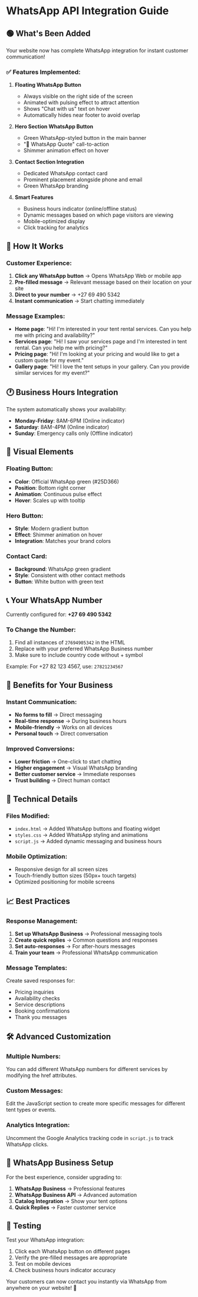 # WhatsApp API Integration Guide

## 🟢 What's Been Added

Your website now has complete WhatsApp integration for instant customer communication!

### ✅ Features Implemented:

1. **Floating WhatsApp Button**

   - Always visible on the right side of the screen
   - Animated with pulsing effect to attract attention
   - Shows "Chat with us" text on hover
   - Automatically hides near footer to avoid overlap

2. **Hero Section WhatsApp Button**

   - Green WhatsApp-styled button in the main banner
   - "💬 WhatsApp Quote" call-to-action
   - Shimmer animation effect on hover

3. **Contact Section Integration**

   - Dedicated WhatsApp contact card
   - Prominent placement alongside phone and email
   - Green WhatsApp branding

4. **Smart Features**
   - Business hours indicator (online/offline status)
   - Dynamic messages based on which page visitors are viewing
   - Mobile-optimized display
   - Click tracking for analytics

## 📱 How It Works

### Customer Experience:

1. **Click any WhatsApp button** → Opens WhatsApp Web or mobile app
2. **Pre-filled message** → Relevant message based on their location on your site
3. **Direct to your number** → +27 69 490 5342
4. **Instant communication** → Start chatting immediately

### Message Examples:

- **Home page**: "Hi! I'm interested in your tent rental services. Can you help me with pricing and availability?"
- **Services page**: "Hi! I saw your services page and I'm interested in tent rental. Can you help me with pricing?"
- **Pricing page**: "Hi! I'm looking at your pricing and would like to get a custom quote for my event."
- **Gallery page**: "Hi! I love the tent setups in your gallery. Can you provide similar services for my event?"

## 🕐 Business Hours Integration

The system automatically shows your availability:

- **Monday-Friday**: 8AM-6PM (Online indicator)
- **Saturday**: 8AM-4PM (Online indicator)
- **Sunday**: Emergency calls only (Offline indicator)

## 🎨 Visual Elements

### Floating Button:

- **Color**: Official WhatsApp green (#25D366)
- **Position**: Bottom right corner
- **Animation**: Continuous pulse effect
- **Hover**: Scales up with tooltip

### Hero Button:

- **Style**: Modern gradient button
- **Effect**: Shimmer animation on hover
- **Integration**: Matches your brand colors

### Contact Card:

- **Background**: WhatsApp green gradient
- **Style**: Consistent with other contact methods
- **Button**: White button with green text

## 📞 Your WhatsApp Number

Currently configured for: **+27 69 490 5342**

### To Change the Number:

1. Find all instances of `27694905342` in the HTML
2. Replace with your preferred WhatsApp Business number
3. Make sure to include country code without + symbol

Example: For +27 82 123 4567, use: `27821234567`

## 🚀 Benefits for Your Business

### Instant Communication:

- **No forms to fill** → Direct messaging
- **Real-time response** → During business hours
- **Mobile-friendly** → Works on all devices
- **Personal touch** → Direct conversation

### Improved Conversions:

- **Lower friction** → One-click to start chatting
- **Higher engagement** → Visual WhatsApp branding
- **Better customer service** → Immediate responses
- **Trust building** → Direct human contact

## 🔧 Technical Details

### Files Modified:

- `index.html` → Added WhatsApp buttons and floating widget
- `styles.css` → Added WhatsApp styling and animations
- `script.js` → Added dynamic messaging and business hours

### Mobile Optimization:

- Responsive design for all screen sizes
- Touch-friendly button sizes (50px+ touch targets)
- Optimized positioning for mobile screens

## 📈 Best Practices

### Response Management:

1. **Set up WhatsApp Business** → Professional messaging tools
2. **Create quick replies** → Common questions and responses
3. **Set auto-responses** → For after-hours messages
4. **Train your team** → Professional WhatsApp communication

### Message Templates:

Create saved responses for:

- Pricing inquiries
- Availability checks
- Service descriptions
- Booking confirmations
- Thank you messages

## 🛠️ Advanced Customization

### Multiple Numbers:

You can add different WhatsApp numbers for different services by modifying the href attributes.

### Custom Messages:

Edit the JavaScript section to create more specific messages for different tent types or events.

### Analytics Integration:

Uncomment the Google Analytics tracking code in `script.js` to track WhatsApp clicks.

## 📱 WhatsApp Business Setup

For the best experience, consider upgrading to:

1. **WhatsApp Business** → Professional features
2. **WhatsApp Business API** → Advanced automation
3. **Catalog Integration** → Show your tent options
4. **Quick Replies** → Faster customer service

## 🔔 Testing

Test your WhatsApp integration:

1. Click each WhatsApp button on different pages
2. Verify the pre-filled messages are appropriate
3. Test on mobile devices
4. Check business hours indicator accuracy

Your customers can now contact you instantly via WhatsApp from anywhere on your website! 🎉
